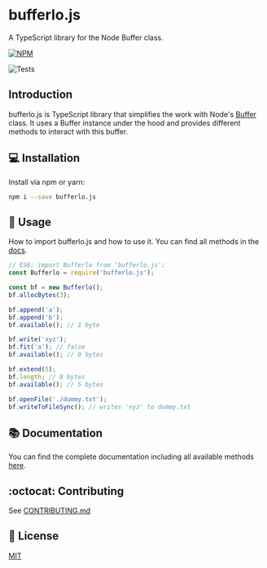 # bufferlo.js

A TypeScript library for the Node Buffer class.

[![NPM](https://nodei.co/npm/bufferlo.js.png)](https://nodei.co/npm/bufferlo.js/)

![Tests](https://github.com/larswaechter/bufferlo.js/actions/workflows/tests.yaml/badge.svg)

## Introduction

bufferlo.js is TypeScript library that simplifies the work with Node's [Buffer](https://nodejs.org/api/buffer.html) class. It uses a Buffer instance under the hood and provides different methods to interact with this buffer.

## 💻 Installation

Install via npm or yarn:

```bash
npm i --save bufferlo.js
```

## 🔨 Usage

How to import bufferlo.js and how to use it. You can find all methods in the [docs]().

```js
// ES6: import Bufferlo from 'bufferlo.js';
const Bufferlo = require('bufferlo.js');

const bf = new Bufferlo();
bf.allocBytes(3);

bf.append('a');
bf.append('b');
bf.available(); // 1 byte

bf.write('xyz');
bf.fit('a'); // false
bf.available(); // 0 bytes

bf.extend(5);
bf.length; // 8 bytes
bf.available(); // 5 bytes

bf.openFile('./dummy.txt');
bf.writeToFileSync(); // writes 'xyz' to dummy.txt
```

## 📚 Documentation

You can find the complete documentation including all available methods [here]().

## :octocat: Contributing

See [CONTRIBUTING.md]()

## 🔑 License

[MIT]()
